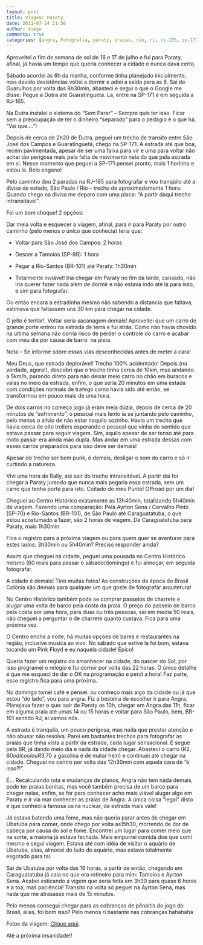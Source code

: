 ```yaml
---
layout: post
title: Viagem: Paraty
date: 2011-07-24 21:56
author: diego
comments: true
categories: [angra, Fotografia, paraty, praias, rio, rj, rj-165, sp-171, Viagens]
---
```

Aproveitei o fim de semana de sol de 16 e 17 de julho e fui para Paraty, afinal, já havia um tempo que queria conhecer a cidade e nunca dava certo.

Sábado acordei às 6h da manha, conforme tinha planejado inicialmente, mas devido desistências voltei a dormir e adiei a saída para as 8. Sai de Guarulhos por volta das 8h30min, abasteci e segui o que o Google me disse: Pegue a Dutra até Guaratinguetá. La, entre na SP-171 e em seguida a RJ-165.

Na Dutra instalei o sistema do “Sem Parar” – Sempre quis ter isso. Ficar sem a preocupação de ter o dinheiro “separado” para o pedágio é o que há. “Vai que....”!

Depois de cerca de 2h20 de Dutra, peguei um trecho de transito entre São José dos Campos e Guaratinguetá, chego na SP-171. A estrada até que boa, recém pavimentada, apesar de ser uma faixa para vir e uma para voltar não achei tão perigosa mais pela falta de movimento nela do que pela estrada em si. Nesse momento que peguei a SP-171 pensei pronto, mais 1 horinha e estou la. Belo engano!

Pelo caminho dou 2 paradas na RJ-165 para fotografar e vou tranqüilo até a divisa de estado, São Paulo / Rio – trecho de aproximadamente 1 hora. Quando chego na divisa me deparo com uma placa: “A partir daqui trecho intransitável”.

Foi um bom choque! 2 opções:

Dar meia volta e esquecer a viagem, afinal, para ir para Paraty por outro caminho (pelo menos o único que conhecia) teria que:

- Voltar para São José dos Campos: 2 horas

- Descer a Tamoios (SP-99): 1 hora

- Pegar a Rio-Santos (BR-101) até Paraty: 1h30min

- Totalmente inviável! Iria chegar em Paraty no fim da tarde, cansado, não iria querer fazer nada alem de dormir e não estava indo até la para isso, e sim para fotografar.

Ou então encara a estradinha mesmo não sabendo a distancia que faltava, estimava que faltassem uns 30 km para chegar na cidade.

O jeito é tentar!. Voltar seria sacanagem demais! Aproveitei que um carro de grande porte entrou na estrada de terra e fui atrás. Como não havia chovido na ultima semana não corria risco de perder o controle do carro e acabar com meu dia por causa de barro  na pista.

Nota – Se informe sobre essas vias desconhecidas antes de meter a cara!

Meu Deus, que estrada deplorável! Trecho 100% acidentado! Depois (na verdade, agora!), descobri que o trecho tinha cerca de 10km, mas andando a 5km/h, parando direto para não deixar meio carro no chão em buracos e valas no meio da estrada, enfim, o que seria 20 minutos em uma estada com condições normais de trafego como havia sido até então, se transformou em pouco mais de uma hora.

De dois carros no começo jogo já eram meia dúzia, depois de cerca de 20 minutos de “sofrimento”, o pessoal mais lento ia se juntando pelo caminho, pelo menos o alivio de não estar naquilo sozinho. Havia um trecho que havia cerca de oito trollers esperando o pessoal que vinha do sentido que estava passar para seguir viagem. Sim, aquilo apesar de ser tenso até para moto passar era ainda mão dupla. Mas andar em uma estrada dessas com esses carros preparados para isso deve ser demais!

Apesar do trecho ser bem punk, é demais, desligar o som do carro e só ir curtindo a natureza.

Vivi uma hora de Rally, até sair do trecho intransitável. A partir daí foi chegar a Paraty jurando que nunca mais pegaria essa estrada, sem um carro que tenha porte para isto. Coitado do meu Punto! Offroad por um dia!

Cheguei ao Centro Histórico exatamente as 13h40min, totalizando 5h40min de viagem. Fazendo uma comparação: Pela Ayrton Sena / Carvalho Pinto (SP-70) e Rio-Santos (BR-101), de São Paulo até Caraguatatuba, o que estou acostumado a fazer, são 2 horas de viagem. De Caraguatatuba para Paraty, mais 1h30min.

Fica o registro para a próxima viagem ou para quem quer se aventurar para estes lados: 3h30min ou 5h40min? Preciso responder ainda?

Assim que cheguei na cidade, peguei uma pousada no Centro Histórico mesmo (60 reais para passar o sábado/domingo) e fui almoçar, em seguida fotografar.

A cidade é demais! Tirei muitas fotos! As construções da época do Brasil Colônia são demais para qualquer um que goste de fotografar arquitetura!

No Centro Histórico também pode se comprar passeios de charrete e alugar uma volta de barco pela costa da praia. O preço do passeio de barco pela costa por uma hora, para duas ou três pessoas, sai em media 50 reais, não cheguei a perguntar o de charrete quanto custava. Fica para uma próxima vez.

O Centro enche a noite, há muitas opções de bares e restaurantes na região, inclusive musica ao vivo. No sábado que estive la foi bom, estava tocando um Pink Floyd e eu naquela cidade! Épico!

Queria fazer um registro do amanhecer na cidade, do nascer do Sol, por isso programei o relógio e fui dormir por volta das 22 horas. O único detalhe é que me esqueci de dar o OK na programação e perdi a hora! Faz parte, esse registro fica para uma próxima.

No domingo tomei café e pensei: ou conheço mais algo da cidade ou já que estou “do lado”, vou para angra. Fiz a besteira de escolher ir para Angra. Planejava fazer o que: sair de Paraty as 10h, chegar em Angra das 11h, ficar em alguma praia até umas 14 ou 15 horas e voltar para São Paulo, bem, BR-101 sentido RJ, ai vamos nós.

A estrada é tranquila, um pouco perigosa, mas nada que prestar atenção e não abusar não resolva. Parei em bastantes trechos para fotografar as praias que tinha vista a partir da estrada, cada lugar sensacional. E segue pela BR, já dando meio dia e nada da cidade chegar. Abasteci o carro (R$2,60 o álcool ou R$3,70 a gasolina é de matar hein) e continuei até chegar na cidade. Cheguei no centro por volta das 12h30min com aquela cara de “é isso?!”.

É... Recalculando rota e mudanças de planos, Angra não tem nada demais, pode ter praias bonitas, mas você também precisa de um barco para chegar nelas, enfim, se for para conhecer acho mais viável alugar algo em Paraty e ir via mar conhecer as praias de Angra. A única coisa “legal” disto é que conheci a famosa usina nuclear, da estrada mais vale!

Já estava batendo uma fome, mas não queria parar antes de chegar em Ubatuba para comer, onde chego por volta as15h30, morrendo de dor de cabeça por causa do sol e fome. Encontrei um lugar para comer meio que na sorte, a maioria já estava fechada. Mais empurrei comida doe que comi mesmo e segui viagem. Estava até com idéia de visitar o aquário de Ubatuba, alias, almocei do lado do aquário, mas estava totalmente esgotado para tal.

Sai de Ubatuba por volta das 16 horas, a partir de então, chegando em Caraguatatuba já caia no que era rotineiro para mim: Tamoios e Ayrton Sena. Acabei esticando a vigem que seria feita em 3h30 para quase 6 horas e a toa, mas paciência! Transito na volta só peguei na Ayrton Sena, mas nada que me atrasasse mais de 15 minutos.

Pelo menos consegui chegar para as cobranças de pênaltis do jogo do Brasil, alias, foi bom isso? Pelo menos ri bastante nas cobranças hahahaha

Fotos da viagem: <a href="https://picasaweb.google.com/dronan/Paraty?authkey=Gv1sRgCIPO3caAvoWTsAE">Clique aqui</a>.

Até a próxima insanidade!!
